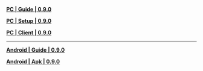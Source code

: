 **[PC | Guide | 0.9.0](https://webstatic.hoyoverse.com/upload/static-resource/2023/02/07/31177b0f2455020b9042846c9f51368b_4578729085434204591.pdf)**

**[PC | Setup | 0.9.0](https://autopatchos.starrails.com/client/download/20230202113937_NE7YVwlt4XBAMuNL/StarRail_setup_20230202111955.exe)**

**[PC | Client | 0.9.0](https://autopatchos.starrails.com/client/download/20230202113937_NE7YVwlt4XBAMuNL/StarRail_0.90.0.zip)**

-----

**[Android | Guide | 0.9.0](https://webstatic.hoyoverse.com/upload/static-resource/2023/02/07/d02df68c3db0b7dbcd069be2c428d37d_7359579157273053006.pdf)**

**[Android | Apk | 0.9.0](https://anonfiles.com/56e0T8W6y0/Honkai_Star_Rail_v0.90.0_40_antisplit_apk)**


